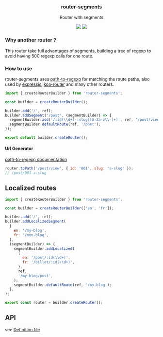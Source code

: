 <h3 align="center">
  router-segments
</h3>

<p align="center">
  Router with segments
</p>

<p align="center">
  <a href="https://npmjs.org/package/router-segments"><img src="https://img.shields.io/npm/v/router-segments.svg?style=flat-square"></a>
  <a href="https://codecov.io/gh/christophehurpeau/router-segments"><img src="https://img.shields.io/codecov/c/github/christophehurpeau/router-segments/master.svg?style=flat-square"></a>
</p>

### Why another router ?

This router take full advantages of segments, building a tree of regexp to avoid having 500 regexp calls for one route.

### How to use

router-segments uses [path-to-regexp](https://www.npmjs.com/package/path-to-regexp) for matching the route paths,
also used by [expressjs](https://expressjs.com/en/guide/routing.html), [koa-router](https://www.npmjs.com/package/koa-router)
and many other routers.

```js
import { createRouterBuilder } from 'router-segments';

const builder = createRouterBuilder();

builder.add('/', ref);
builder.addSegment('/post', (segmentBuilder) => {
  segmentBuilder.add('/:id(\\d+)-:slug([A-Za-z\\-]+)', ref, '/post/view');
  segmentBuilder.defaultRoute(ref, '/post');
});

export default builder.createRouter();
```

#### Url Generator

[path-to-regexp documentation](https://www.npmjs.com/package/path-to-regexp#compile-reverse-path-to-regexp)

```js
router.toPath('/post/view', { id: '001', slug: 'a-slug' });
// /post/001-a-slug
```

## Localized routes

```js
import { createRouterBuilder } from 'router-segments';

const builder = createRouterBuilder(['en', 'fr']);

builder.add('/', ref);
builder.addLocalizedSegment(
  {
    en: '/my-blog',
    fr: '/mon-blog',
  },
  (segmentBuilder) => {
    segmentBuilder.addLocalized(
      {
        en: '/post/:id(\\d+)',
        fr: '/billet/:id(\\d+)',
      },
      ref,
      '/my-blog/post',
    );
    segmentBuilder.defaultRoute(ref, '/my-blog');
  },
);

export const router = builder.createRouter();
```

## API

see [Definition file](https://github.com/christophehurpeau/router-segments/tree/master/dist/index.d.ts)
